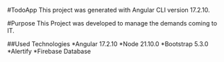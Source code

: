 #TodoApp
This project was generated with Angular CLI version 17.2.10.

#Purpose
This Project was developed to manage the demands coming to IT.

##Used Technologies
*Angular 17.2.10
*Node 21.10.0
*Bootstrap 5.3.0
*Alertify
*Firebase Database

